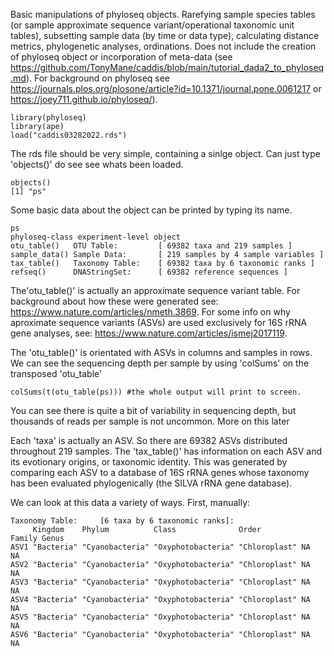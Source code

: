 Basic manipulations of phyloseq objects. Rarefying sample species tables (or sample approximate sequence variant/operational taxonomic unit tables),
subsetting sample data (by time or data type), calculating distance metrics, phylogenetic analyses, ordinations. Does not include the creation of phyloseq
object or incorporation of meta-data (see https://github.com/TonyMane/caddis/blob/main/tutorial_dada2_to_phyloseq.md). For background on phyloseq  see
https://journals.plos.org/plosone/article?id=10.1371/journal.pone.0061217 or https://joey711.github.io/phyloseq/). 

```
library(phyloseq)
library(ape)
load("caddis03282022.rds")
```
The rds file should be very simple, containing a sinlge object. 
Can just type 'objects()' do see see whats been loaded.

```
objects()
[1] "ps"
```
Some basic data about the object can be printed by typing its name.

```
ps
phyloseq-class experiment-level object
otu_table()   OTU Table:         [ 69382 taxa and 219 samples ]
sample_data() Sample Data:       [ 219 samples by 4 sample variables ]
tax_table()   Taxonomy Table:    [ 69382 taxa by 6 taxonomic ranks ]
refseq()      DNAStringSet:      [ 69382 reference sequences ]
```
The'otu_table()' is actually an approximate sequence variant table. For background about how these were generated see: 
https://www.nature.com/articles/nmeth.3869.
For some info on why aproximate sequence variants (ASVs) are used exclusively for 16S rRNA gene analyses, see:
https://www.nature.com/articles/ismej2017119. 

The 'otu_table()' is orientated with ASVs in columns and samples in rows. 
We can see the sequencing depth per sample by using 'colSums' on the transposed 'otu_table'
```
colSums(t(otu_table(ps))) #the whole output will print to screen.
```
You can see there is quite a bit of variability in sequencing depth, but thousands of reads per sample is not uncommon. 
More on this later

Each 'taxa' is actually an ASV. So there are 69382 ASVs distributed throughout 219 samples. The 'tax_table()' has information
on each ASV and its evotionary origins, or taxonomic identity. This was generated by comparing each ASV to a database of 16S rRNA genes whose 
taxonomy has been evaluated phylogenically (the SILVA rRNA gene database). 

We can look at this data a variety of ways. First, manually:
```
Taxonomy Table:     [6 taxa by 6 taxonomic ranks]:
     Kingdom    Phylum          Class              Order         Family Genus
ASV1 "Bacteria" "Cyanobacteria" "Oxyphotobacteria" "Chloroplast" NA     NA   
ASV2 "Bacteria" "Cyanobacteria" "Oxyphotobacteria" "Chloroplast" NA     NA   
ASV3 "Bacteria" "Cyanobacteria" "Oxyphotobacteria" "Chloroplast" NA     NA   
ASV4 "Bacteria" "Cyanobacteria" "Oxyphotobacteria" "Chloroplast" NA     NA   
ASV5 "Bacteria" "Cyanobacteria" "Oxyphotobacteria" "Chloroplast" NA     NA   
ASV6 "Bacteria" "Cyanobacteria" "Oxyphotobacteria" "Chloroplast" NA     NA
```
